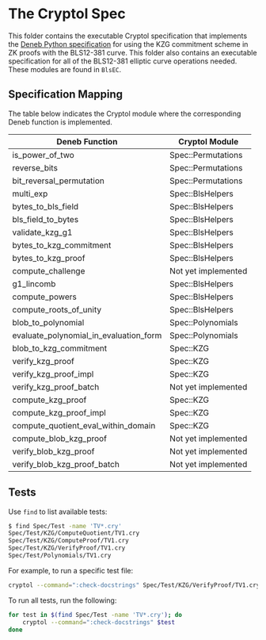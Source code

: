 # The Cryptol Spec

This folder contains the executable Cryptol specification that implements the [Deneb Python specification](https://github.com/ethereum/consensus-specs/blob/dev/specs/deneb/polynomial-commitments.md) for using the KZG commitment scheme in ZK proofs with the BLS12-381 curve.
This folder also contains an executable specification for all of the BLS12-381 elliptic curve
operations needed. These modules are found in `BlsEC`.

## Specification Mapping

The table below indicates the Cryptol module where the corresponding Deneb function is implemented.

| Deneb Function                         | Cryptol Module      |
|----------------------------------------|---------------------|
| is_power_of_two                        | Spec::Permutations  |
| reverse_bits                           | Spec::Permutations  |
| bit_reversal_permutation               | Spec::Permutations  |
| multi_exp                              | Spec::BlsHelpers    |
| bytes_to_bls_field                     | Spec::BlsHelpers    |
| bls_field_to_bytes                     | Spec::BlsHelpers    |
| validate_kzg_g1                        | Spec::BlsHelpers    |
| bytes_to_kzg_commitment                | Spec::BlsHelpers    |
| bytes_to_kzg_proof                     | Spec::BlsHelpers    |
| compute_challenge                      | Not yet implemented |
| g1_lincomb                             | Spec::BlsHelpers    |
| compute_powers                         | Spec::BlsHelpers    |
| compute_roots_of_unity                 | Spec::BlsHelpers    |
| blob_to_polynomial                     | Spec::Polynomials   |
| evaluate_polynomial_in_evaluation_form | Spec::Polynomials   |
| blob_to_kzg_commitment                 | Spec::KZG           |
| verify_kzg_proof                       | Spec::KZG           |
| verify_kzg_proof_impl                  | Spec::KZG           |
| verify_kzg_proof_batch                 | Not yet implemented |
| compute_kzg_proof                      | Spec::KZG           |
| compute_kzg_proof_impl                 | Spec::KZG           |
| compute_quotient_eval_within_domain    | Spec::KZG           |
| compute_blob_kzg_proof                 | Not yet implemented |
| verify_blob_kzg_proof                  | Not yet implemented |
| verify_blob_kzg_proof_batch            | Not yet implemented |

## Tests

Use `find` to list available tests:

```bash
$ find Spec/Test -name 'TV*.cry'
Spec/Test/KZG/ComputeQuotient/TV1.cry
Spec/Test/KZG/ComputeProof/TV1.cry
Spec/Test/KZG/VerifyProof/TV1.cry
Spec/Test/Polynomials/TV1.cry
```

For example, to run a specific test file:

```bash
cryptol --command=":check-docstrings" Spec/Test/KZG/VerifyProof/TV1.cry
```

To run all tests, run the following:

```bash
for test in $(find Spec/Test -name 'TV*.cry'); do
    cryptol --command=":check-docstrings" $test
done
```
